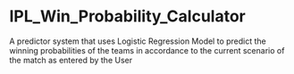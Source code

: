 # IPL_Win_Probability_Calculator
A predictor system that uses Logistic Regression Model to predict the winning probabilities of the teams in accordance to the current scenario of the match as entered by the User
